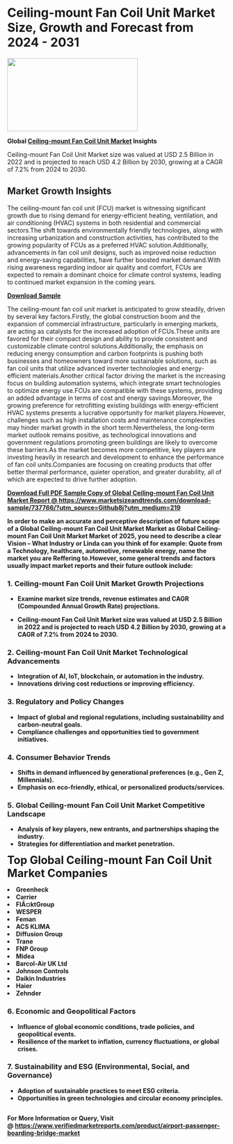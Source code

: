 <H1>Ceiling-mount Fan Coil Unit Market Size, Growth and Forecast from 2024 - 2031</H1><img class="aligncenter size-medium wp-image-584254" src="https://thirdeyenews.in/wp-content/uploads/2024/09/Global-Market-Research-300x168.jpeg" alt="" width="300" height="168" /><p><strong>Global&nbsp;<a href="https://www.marketsizeandtrends.com/download-sample/737766/?utm_source=Github8j?utm_medium=219">Ceiling-mount Fan Coil Unit Market</a> Insights</strong></p><p>Ceiling-mount Fan Coil Unit Market size was valued at USD 2.5 Billion in 2022 and is projected to reach USD 4.2 Billion by 2030, growing at a CAGR of 7.2% from 2024 to 2030.</p><p><h2>Market Growth Insights</h2> <p>The ceiling-mount fan coil unit (FCU) market is witnessing significant growth due to rising demand for energy-efficient heating, ventilation, and air conditioning (HVAC) systems in both residential and commercial sectors.The shift towards environmentally friendly technologies, along with increasing urbanization and construction activities, has contributed to the growing popularity of FCUs as a preferred HVAC solution.Additionally, advancements in fan coil unit designs, such as improved noise reduction and energy-saving capabilities, have further boosted market demand.With rising awareness regarding indoor air quality and comfort, FCUs are expected to remain a dominant choice for climate control systems, leading to continued market expansion in the coming years.</p> <p><strong><a href="#">Download Sample</a></strong></p> <p>The ceiling-mount fan coil unit market is anticipated to grow steadily, driven by several key factors.Firstly, the global construction boom and the expansion of commercial infrastructure, particularly in emerging markets, are acting as catalysts for the increased adoption of FCUs.These units are favored for their compact design and ability to provide consistent and customizable climate control solutions.Additionally, the emphasis on reducing energy consumption and carbon footprints is pushing both businesses and homeowners toward more sustainable solutions, such as fan coil units that utilize advanced inverter technologies and energy-efficient materials.Another critical factor driving the market is the increasing focus on building automation systems, which integrate smart technologies to optimize energy use.FCUs are compatible with these systems, providing an added advantage in terms of cost and energy savings.Moreover, the growing preference for retrofitting existing buildings with energy-efficient HVAC systems presents a lucrative opportunity for market players.However, challenges such as high installation costs and maintenance complexities may hinder market growth in the short term.Nevertheless, the long-term market outlook remains positive, as technological innovations and government regulations promoting green buildings are likely to overcome these barriers.As the market becomes more competitive, key players are investing heavily in research and development to enhance the performance of fan coil units.Companies are focusing on creating products that offer better thermal performance, quieter operation, and greater durability, all of which are expected to drive further adoption.</p> <p><strong><a href="#"></p><p><span class=""><strong>Download Full PDF Sample Copy of Global Ceiling-mount Fan Coil Unit Market Report</strong> @ <a href="https://www.marketsizeandtrends.com/download-sample/737766/?utm_source=Github8j?utm_medium=219" target="_blank">https://www.marketsizeandtrends.com/download-sample/737766/?utm_source=Github8j?utm_medium=219</a></span></p><p>In order to make an accurate and perceptive description of future scope of a Global&nbsp;Ceiling-mount Fan Coil Unit Market Market as Global&nbsp;Ceiling-mount Fan Coil Unit Market Market of 2025, you need to describe a clear Vision &ndash; What Industry or Linda can you think of for example: Quote from a Technology, healthcare, automotive, renewable energy, name the market you are Reffering to.However, some general trends and factors usually impact market reports and their future outlook include:</p><h3>1.&nbsp;<strong>Ceiling-mount Fan Coil Unit Market Growth Projections</strong></h3><ul><li>Examine market size trends, revenue estimates and CAGR (Compounded Annual Growth Rate) projections.</li><li><p>Ceiling-mount Fan Coil Unit Market size was valued at USD 2.5 Billion in 2022 and is projected to reach USD 4.2 Billion by 2030, growing at a CAGR of 7.2% from 2024 to 2030.</p></li></ul><h3>2.&nbsp;<strong>Ceiling-mount Fan Coil Unit Market Technological Advancements</strong></h3><ul><li>Integration of AI, IoT, blockchain, or automation in the industry.</li><li>Innovations driving cost reductions or improving efficiency.</li></ul><h3>3.&nbsp;<strong>Regulatory and Policy Changes</strong></h3><ul><li>Impact of global and regional regulations, including sustainability and carbon-neutral goals.</li><li>Compliance challenges and opportunities tied to government initiatives.</li></ul><h3>4.&nbsp;<strong>Consumer Behavior Trends</strong></h3><ul><li>Shifts in demand influenced by generational preferences (e.g., Gen Z, Millennials).</li><li>Emphasis on eco-friendly, ethical, or personalized products/services.</li></ul><h3>5.&nbsp;<strong>Global Ceiling-mount Fan Coil Unit Market Competitive Landscape</strong></h3><ul><li>Analysis of key players, new entrants, and partnerships shaping the industry.</li><li>Strategies for differentiation and market penetration.</li></ul><p data-pm-slice="1 1 []"><span style="color: inherit; font-family: inherit; font-size: 25px;">Top Global Ceiling-mount Fan Coil Unit Market Companies</span></p><div class="" data-test-id=""><p><li>Greenheck</li><li> Carrier</li><li> FlÃ¤ktGroup</li><li> WESPER</li><li> Feman</li><li> ACS KLIMA</li><li> Diffusion Group</li><li> Trane</li><li> FNP Group</li><li> Midea</li><li> Barcol-Air UK Ltd</li><li> Johnson Controls</li><li> Daikin Industries</li><li> Haier</li><li> Zehnder</li></p></div><h3>6.&nbsp;<strong>Economic and Geopolitical Factors</strong></h3><ul><li>Influence of global economic conditions, trade policies, and geopolitical events.</li><li>Resilience of the market to inflation, currency fluctuations, or global crises.</li></ul><h3>7.&nbsp;<strong>Sustainability and ESG (Environmental, Social, and Governance)</strong></h3><ul><li>Adoption of sustainable practices to meet ESG criteria.</li><li>Opportunities in green technologies and circular economy principles.</li></ul><h2><strong style="font-size: 14px;">For More Information or Query, Visit @&nbsp;</strong><a style="background-color: #ffffff; font-size: 14px;" href="https://www.marketsizeandtrends.com/report/ceiling-mount-fan-coil-unit-market/" target="_blank">https://www.verifiedmarketreports.com/product/airport-passenger-boarding-bridge-market</a></h2>